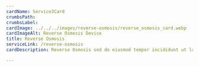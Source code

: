 ```yaml
---
cardName: Service3Card
crumbsPath: 
crumbsLabel: 
cardImage: ../../../images/reverse-osmosis/reverse_osmosis_card.webp
cardImageAlt: Reverse Osmosis Device
title: Reverse Osmosis
serviceLink: /reverse-osmosis
cardDescription: Reverse Osmosis sed do eiusmod tempor incididunt ut labore et dolore 

---
```

